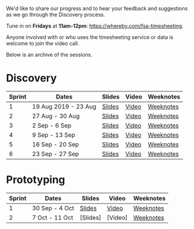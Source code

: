 We'd like to share our progress and to hear your feedback and suggestions as we go through the Discovery process. 

Tune in on **Fridays** at **11am-12pm**: https://whereby.com/fsa-timesheeting. 

Anyone involved with or who uses the timesheeting service or data is welcome to join the video call.  

Below is an archive of the sessions. 

# Discovery

Sprint | Dates | Slides | Video | Weeknotes
---|---|---|---|---
1 | 19 Aug 2019 - 23 Aug | [Slides](https://docs.google.com/presentation/d/1QWedMGRMS-TPzDXNk7dZv2_OBgWf0lsa3x_PY6fTAto/edit?usp=sharing) | [Video](https://vimeo.com/355610663) | [Weeknotes](https://github.com/notbinary/fsa-weeknotes/wiki/FSA-MPI-Discovery-3-Sprint-1)
2 | 27 Aug - 30 Aug | [Slides](https://drive.google.com/open?id=1LlBVbxoZSjixYEXqC0p0r-iYFfJmHXoUApEZZEi2Xvk) | [Video](https://vimeo.com/356876873) | [Weeknotes](https://github.com/notbinary/fsa-weeknotes/wiki/FSA-MPI-Discovery-3-Sprint-2)
3 | 2 Sep - 6 Sep | [Slides](https://docs.google.com/presentation/d/1kF-H0e1M_efFDAaTpNdJZlnwD4b5TiVI86s8oaDKpcY/edit?usp=sharing) | [Video](https://vimeo.com/358814825) | [Weeknotes](https://github.com/notbinary/fsa-weeknotes/wiki/FSA-MPI-Discovery-3-Sprint-3)
4 | 9 Sep - 13 Sep | [Slides](https://docs.google.com/presentation/d/1qUDSXveYpHuk_gFM2yqSP3tp-SvKpRcryThoixaiNzc/edit?usp=sharing) | [Video](https://vimeo.com/359806339) |[Weeknotes](https://github.com/notbinary/fsa-weeknotes/wiki/FSA-MPI-Discovery-3-Sprint-4)
5 | 16 Sep - 20 Sep | [Slides](https://docs.google.com/presentation/d/15YGdisqd0_z3kxGtMLtx_LIx8eZA1Hco741a5oC0MPQ/edit?usp=sharing) | [Video](https://vimeo.com/361345160) | [Weeknotes](https://github.com/notbinary/fsa-weeknotes/wiki/FSA-MPI-Discovery-3-Sprint-5)
6 | 23 Sep - 27 Sep | [Slides](https://docs.google.com/presentation/d/1uAYufP7AIONNnOjDmSOYXDM04yXLQupbk9jus4DNA5U/edit?usp=sharing) | [Video](https://vimeo.com/362766509) | [Weeknotes](https://github.com/notbinary/fsa-weeknotes/wiki/FSA-MPI-Discovery-3-Sprint-6)

# Prototyping

Sprint | Dates | Slides | Video | Weeknotes
---|---|---|---|---
1 | 30 Sep - 4 Oct | [Slides](https://drive.google.com/open?id=1uhE0KDSZiislN1QjzbO6RU-4u9kTle7x8-QqRytLb5o) | [Video](https://vimeo.com/364316940) | [Weeknotes](https://github.com/notbinary/fsa-weeknotes/wiki/FSA-MPI-Timesheeting-Prototyping-Sprint-1)
2 | 7 Oct - 11 Oct | [Slides] | [Video] | [Weeknotes](https://github.com/notbinary/fsa-weeknotes/wiki/FSA-MPI-Timesheeting-Prototyping-Sprint-2)
